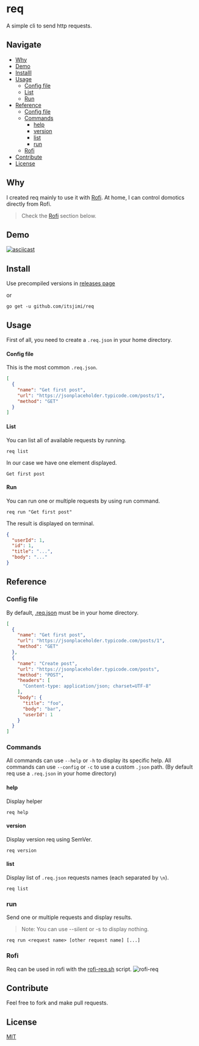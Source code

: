 # req
A simple cli to send http requests.


## Navigate
- [Why](#why)
- [Demo](#demo)
- [Installl](#install)
- [Usage](#usage)
  - [Config file](#config-file)
  - [List](#list)
  - [Run](#run)
- [Reference](#reference)
  - [Config file](#config-file-1)
  - [Commands](#commands)
    - [help](#help)
    - [version](#version)
    - [list](#list-1)
    - [run](#run-1)
  - [Rofi](#rofi)
- [Contribute](#contribute)
- [License](#license)

## Why
I created req mainly to use it with [Rofi](https://github.com/davatorium/rofi). At home, I can control domotics directly from Rofi.
> Check the [Rofi](#Rofi) section below.

## Demo
[![asciicast](https://asciinema.org/a/rpqbwVyj1f4KE2IapyG3r0QCW.svg)](https://asciinema.org/a/rpqbwVyj1f4KE2IapyG3r0QCW)

## Install
Use precompiled versions in [releases page](https://github.com/ItsJimi/req/releases)

or

```shell
go get -u github.com/itsjimi/req
```

## Usage
First of all, you need to create a `.req.json` in your home directory.
#### Config file
This is the most common `.req.json`.
```json
[
  {
    "name": "Get first post",
    "url": "https://jsonplaceholder.typicode.com/posts/1",
    "method": "GET"
  }
]
```
#### List
You can list all of available requests by running.
```shell
req list
```
In our case we have one element displayed.
```
Get first post
```
#### Run
You can run one or multiple requests by using run command.
```shell
req run "Get first post"
```
The result is displayed on terminal.
```json
{
  "userId": 1,
  "id": 1,
  "title": "...",
  "body": "..."
}
```

## Reference
### Config file
By default, [.req.json](https://github.com/ItsJimi/req/blob/master/.req.json) must be in your home directory.
```json
[
  {
    "name": "Get first post",
    "url": "https://jsonplaceholder.typicode.com/posts/1",
    "method": "GET"
  },
  {
    "name": "Create post",
    "url": "https://jsonplaceholder.typicode.com/posts",
    "method": "POST",
    "headers": [
      "Content-type: application/json; charset=UTF-8"
    ],
    "body": {
      "title": "foo",
      "body": "bar",
      "userId": 1
    }
  }
]
```
### Commands
All commands can use `--help` or `-h` to display its specific help.
All commands can use `--config` or `-c` to use a custom `.json` path. (By default req use a `.req.json` in your home directory)

#### help
Display helper
```shell
req help
```

#### version
Display version req using SemVer.
```shell
req version
```

#### list
Display list of `.req.json` requests names (each separated by `\n`).
```shell
req list
```

### run
Send one or multiple requests and display results.
> Note: You can use --silent or -s to display nothing.
```shell
req run <request name> [other request name] [...]
```

### Rofi
Req can be used in rofi with the [rofi-req.sh](https://github.com/ItsJimi/req/blob/master/rofi-req.sh) script.
![rofi-req](https://i.imgur.com/kjSOnSB.png)

## Contribute
Feel free to fork and make pull requests.


## License
[MIT](https://github.com/ItsJimi/req/blob/master/LICENSE)
